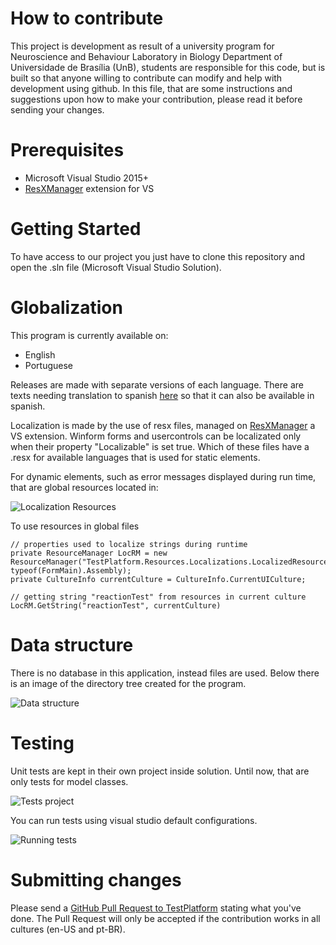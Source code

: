 ﻿
# How to contribute

This project is development as result of a university program for Neuroscience and Behaviour Laboratory in Biology Department of Universidade de Brasília (UnB),
students are responsible for this code, but is built so that anyone willing to contribute can modify and help with development using github. In this file, that are some instructions and suggestions upon how to make your contribution, please read it before sending your changes.
 

# Prerequisites

* Microsoft Visual Studio 2015+
* [ResXManager](https://marketplace.visualstudio.com/items?itemName=TomEnglert.ResXManager) extension for VS



# Getting Started

To have access to our project you just have to clone this repository and open the .sln file (Microsoft Visual Studio Solution).

# Globalization

This program is currently available on:
* English
* Portuguese

Releases are made with separate versions of each language.
There are texts needing translation to spanish [here](https://drive.google.com/open?id=174o9u04dX0g0KubeW1F5CiOCXC9EoPJ1hs0i8ae4fMU) so that it can also be available in spanish.

Localization is made by the use of resx files, managed on [ResXManager](https://marketplace.visualstudio.com/items?itemName=TomEnglert.ResXManager) a VS extension. 
Winform forms and usercontrols can be localizated only when their property "Localizable" is set true. Which of these files have a .resx for available languages that is used for static elements.

For dynamic elements, such as error messages displayed during run time, that are global resources located in:

![Localization Resources](https://github.com/lab-neuro-comp/Test-Platform/blob/master/images/localization_resources.png?raw=true)

To use resources in global files 


```
// properties used to localize strings during runtime
private ResourceManager LocRM = new ResourceManager("TestPlatform.Resources.Localizations.LocalizedResources", typeof(FormMain).Assembly);
private CultureInfo currentCulture = CultureInfo.CurrentUICulture;

// getting string "reactionTest" from resources in current culture
LocRM.GetString("reactionTest", currentCulture)
```


# Data structure

There is no database in this application, instead files are used. Below there is an image of the directory tree created for the program.

![Data structure](https://github.com/lab-neuro-comp/Test-Platform/blob/master/images/data_structure.png?raw=true)


# Testing

Unit tests are kept in their own project inside solution. Until now, that are only tests for model classes.

![Tests project](https://github.com/lab-neuro-comp/Test-Platform/blob/master/images/test_project.png?raw=true)

You can run tests using visual studio default configurations.

![Running tests](https://github.com/lab-neuro-comp/Test-Platform/blob/master/images/run_tests.png?raw=true)

# Submitting changes

Please send a [GitHub Pull Request to TestPlatform](https://github.com/lab-neuro-comp/Test-Platform/pull/new/master) stating what you've done. 
The Pull Request will only be accepted if the contribution works in all cultures (en-US and pt-BR).

